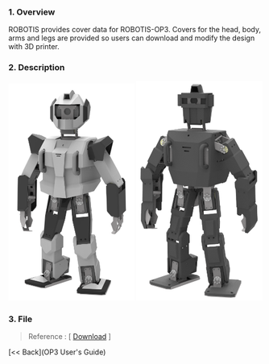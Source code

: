 ### 1. Overview
ROBOTIS provides cover data for ROBOTIS-OP3. Covers for the head, body, arms and legs are provided so users can download and modify the design with 3D printer.  


### 2. Description
<img src="https://github.com/ROBOTIS-GIT/ROBOTIS-OP-Series-Data/blob/master/ROBOTIS-OP3/Hardware/Mechanics/Skin/ROBOTIS-OP3-Skin_Ver1/ROBOTIS_OP3-Skin_Ver1.png?raw=true" width=250/>
<img src="https://github.com/ROBOTIS-GIT/ROBOTIS-OP-Series-Data/blob/master/ROBOTIS-OP3/Hardware/Mechanics/Skin/ROBOTIS-OP3-Skin_THORMANG3-Style/ROBOTIS-OP3-Skin_THORMANG3-Style.png?raw=true" width=250/>

### 3. File
 > Reference : [ [Download](https://github.com/ROBOTIS-GIT/ROBOTIS-OP-Series-Data/tree/master/ROBOTIS-OP3/Hardware/Mechanics/Skin) ]
  
[&lt;&lt; Back](OP3 User's Guide)

